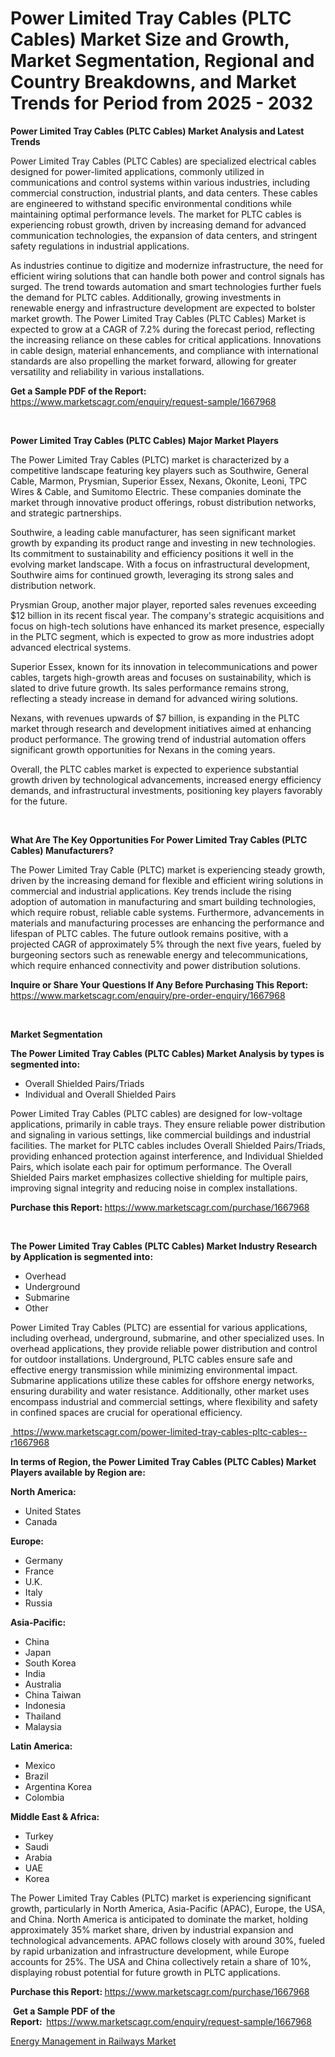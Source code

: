 <p><h1>Power Limited Tray Cables (PLTC Cables) Market Size and Growth, Market Segmentation, Regional and Country Breakdowns, and Market Trends for Period from 2025 -  2032</h1></p><p><strong>Power Limited Tray Cables (PLTC Cables) Market Analysis and Latest Trends</strong></p>
<p><p>Power Limited Tray Cables (PLTC Cables) are specialized electrical cables designed for power-limited applications, commonly utilized in communications and control systems within various industries, including commercial construction, industrial plants, and data centers. These cables are engineered to withstand specific environmental conditions while maintaining optimal performance levels. The market for PLTC cables is experiencing robust growth, driven by increasing demand for advanced communication technologies, the expansion of data centers, and stringent safety regulations in industrial applications.</p><p>As industries continue to digitize and modernize infrastructure, the need for efficient wiring solutions that can handle both power and control signals has surged. The trend towards automation and smart technologies further fuels the demand for PLTC cables. Additionally, growing investments in renewable energy and infrastructure development are expected to bolster market growth. The Power Limited Tray Cables (PLTC Cables) Market is expected to grow at a CAGR of 7.2% during the forecast period, reflecting the increasing reliance on these cables for critical applications. Innovations in cable design, material enhancements, and compliance with international standards are also propelling the market forward, allowing for greater versatility and reliability in various installations.</p></p>
<p><strong>Get a Sample PDF of the Report:&nbsp;</strong> <a href="https://www.marketscagr.com/enquiry/request-sample/1667968?utm_campaign=2278&utm_medium=2&utm_source=Github&utm_content=ia&utm_term=14022025&utm_id=power-limited-tray-cables-pltc-cables">https://www.marketscagr.com/enquiry/request-sample/1667968</a></p>
<p>&nbsp;</p>
<p><strong>Power Limited Tray Cables (PLTC Cables) Major Market Players</strong></p>
<p><p>The Power Limited Tray Cables (PLTC) market is characterized by a competitive landscape featuring key players such as Southwire, General Cable, Marmon, Prysmian, Superior Essex, Nexans, Okonite, Leoni, TPC Wires & Cable, and Sumitomo Electric. These companies dominate the market through innovative product offerings, robust distribution networks, and strategic partnerships.</p><p>Southwire, a leading cable manufacturer, has seen significant market growth by expanding its product range and investing in new technologies. Its commitment to sustainability and efficiency positions it well in the evolving market landscape. With a focus on infrastructural development, Southwire aims for continued growth, leveraging its strong sales and distribution network.</p><p>Prysmian Group, another major player, reported sales revenues exceeding $12 billion in its recent fiscal year. The company's strategic acquisitions and focus on high-tech solutions have enhanced its market presence, especially in the PLTC segment, which is expected to grow as more industries adopt advanced electrical systems.</p><p>Superior Essex, known for its innovation in telecommunications and power cables, targets high-growth areas and focuses on sustainability, which is slated to drive future growth. Its sales performance remains strong, reflecting a steady increase in demand for advanced wiring solutions.</p><p>Nexans, with revenues upwards of $7 billion, is expanding in the PLTC market through research and development initiatives aimed at enhancing product performance. The growing trend of industrial automation offers significant growth opportunities for Nexans in the coming years.</p><p>Overall, the PLTC cables market is expected to experience substantial growth driven by technological advancements, increased energy efficiency demands, and infrastructural investments, positioning key players favorably for the future.</p></p>
<p>&nbsp;</p>
<p><strong>What Are The Key Opportunities For Power Limited Tray Cables (PLTC Cables) Manufacturers?</strong></p>
<p><p>The Power Limited Tray Cable (PLTC) market is experiencing steady growth, driven by the increasing demand for flexible and efficient wiring solutions in commercial and industrial applications. Key trends include the rising adoption of automation in manufacturing and smart building technologies, which require robust, reliable cable systems. Furthermore, advancements in materials and manufacturing processes are enhancing the performance and lifespan of PLTC cables. The future outlook remains positive, with a projected CAGR of approximately 5% through the next five years, fueled by burgeoning sectors such as renewable energy and telecommunications, which require enhanced connectivity and power distribution solutions.</p></p>
<p><strong>Inquire or Share Your Questions If Any Before Purchasing This Report:</strong> <a href="https://www.marketscagr.com/enquiry/pre-order-enquiry/1667968?utm_campaign=2278&utm_medium=2&utm_source=Github&utm_content=ia&utm_term=14022025&utm_id=power-limited-tray-cables-pltc-cables">https://www.marketscagr.com/enquiry/pre-order-enquiry/1667968</a></p>
<p>&nbsp;</p>
<p><strong>Market Segmentation</strong></p>
<p><strong>The Power Limited Tray Cables (PLTC Cables) Market Analysis by types is segmented into:</strong></p>
<p><ul><li>Overall Shielded Pairs/Triads</li><li>Individual and Overall Shielded Pairs</li></ul></p>
<p><p>Power Limited Tray Cables (PLTC cables) are designed for low-voltage applications, primarily in cable trays. They ensure reliable power distribution and signaling in various settings, like commercial buildings and industrial facilities. The market for PLTC cables includes Overall Shielded Pairs/Triads, providing enhanced protection against interference, and Individual Shielded Pairs, which isolate each pair for optimum performance. The Overall Shielded Pairs market emphasizes collective shielding for multiple pairs, improving signal integrity and reducing noise in complex installations.</p></p>
<p><strong>Purchase this Report:&nbsp;</strong><a href="https://www.marketscagr.com/purchase/1667968?utm_campaign=2278&utm_medium=2&utm_source=Github&utm_content=ia&utm_term=14022025&utm_id=power-limited-tray-cables-pltc-cables">https://www.marketscagr.com/purchase/1667968</a></p>
<p>&nbsp;</p>
<p><strong>The Power Limited Tray Cables (PLTC Cables) Market Industry Research by Application is segmented into:</strong></p>
<p><ul><li>Overhead</li><li>Underground</li><li>Submarine</li><li>Other</li></ul></p>
<p><p>Power Limited Tray Cables (PLTC) are essential for various applications, including overhead, underground, submarine, and other specialized uses. In overhead applications, they provide reliable power distribution and control for outdoor installations. Underground, PLTC cables ensure safe and effective energy transmission while minimizing environmental impact. Submarine applications utilize these cables for offshore energy networks, ensuring durability and water resistance. Additionally, other market uses encompass industrial and commercial settings, where flexibility and safety in confined spaces are crucial for operational efficiency.</p></p>
<p><a href="https://www.marketscagr.com/power-limited-tray-cables-pltc-cables--r1667968?utm_campaign=2278&utm_medium=2&utm_source=Github&utm_content=ia&utm_term=14022025&utm_id=power-limited-tray-cables-pltc-cables">&nbsp;https://www.marketscagr.com/power-limited-tray-cables-pltc-cables--r1667968</a></p>
<p><strong>In terms of Region, the Power Limited Tray Cables (PLTC Cables) Market Players available by Region are:</strong></p>
<p>
    <p> <strong> North America: </strong>
        <ul>
            <li>United States</li>
            <li>Canada</li>
        </ul>
        </p> 
    <p> <strong> Europe: </strong>
        <ul>
            <li>Germany</li>
            <li>France</li>
            <li>U.K.</li>
            <li>Italy</li>
            <li>Russia</li>
        </ul>
        </p> 
    <p> <strong> Asia-Pacific: </strong>
        <ul>
            <li>China</li>
            <li>Japan</li>
            <li>South Korea</li>
            <li>India</li>
            <li>Australia</li>
            <li>China Taiwan</li>
            <li>Indonesia</li>
            <li>Thailand</li>
            <li>Malaysia</li>
        </ul>
        </p> 
    <p> <strong> Latin America: </strong>
        <ul>
            <li>Mexico</li>
            <li>Brazil</li>
            <li>Argentina Korea</li>
            <li>Colombia</li>
        </ul>
        </p> 
    <p> <strong> Middle East & Africa: </strong>
        <ul>
            <li>Turkey</li>
            <li>Saudi</li>
            <li>Arabia</li>
            <li>UAE</li>
            <li>Korea</li>
        </ul>
    </p>
    </p>
<p><p>The Power Limited Tray Cables (PLTC) market is experiencing significant growth, particularly in North America, Asia-Pacific (APAC), Europe, the USA, and China. North America is anticipated to dominate the market, holding approximately 35% market share, driven by industrial expansion and technological advancements. APAC follows closely with around 30%, fueled by rapid urbanization and infrastructure development, while Europe accounts for 25%. The USA and China collectively retain a share of 10%, displaying robust potential for future growth in PLTC applications.</p></p>
<p><strong>Purchase this Report: </strong><a href="https://www.marketscagr.com/purchase/1667968?utm_campaign=2278&utm_medium=2&utm_source=Github&utm_content=ia&utm_term=14022025&utm_id=power-limited-tray-cables-pltc-cables">https://www.marketscagr.com/purchase/1667968</a></p>
<p>&nbsp;<strong>Get a Sample PDF of the Report:&nbsp;&nbsp;</strong><a href="https://www.marketscagr.com/enquiry/request-sample/1667968?utm_campaign=2278&utm_medium=2&utm_source=Github&utm_content=ia&utm_term=14022025&utm_id=power-limited-tray-cables-pltc-cables">https://www.marketscagr.com/enquiry/request-sample/1667968</a></p>
<p><strong></strong></p>
<p><p><a href="https://github.com/sholympia197070/Market-Research-Report-List-1/blob/main/energy-management-in-railways-market.md?utm_campaign=2278&utm_medium=2&utm_source=Github&utm_content=ia&utm_term=14022025&utm_id=power-limited-tray-cables-pltc-cables">Energy Management in Railways Market</a></p></p>